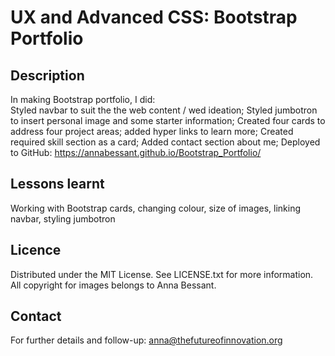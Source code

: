 # UX and Advanced CSS: Bootstrap Portfolio

## Description

In making Bootstrap portfolio, I did:  
Styled navbar to suit the the web content / wed ideation;
Styled jumbotron to insert personal image and some starter information;
Created four cards to address four project areas; added hyper links to learn more; 
Created required skill section as a card;
Added contact section about me; 
Deployed to GitHub:
https://annabessant.github.io/Bootstrap_Portfolio/ 


## Lessons learnt

Working with Bootstrap cards, changing colour, size of images, linking navbar, styling jumbotron 


## Licence

Distributed under the MIT License. See LICENSE.txt for more information.
All copyright for images belongs to Anna Bessant. 

## Contact

For further details and follow-up: anna@thefutureofinnovation.org 
